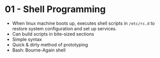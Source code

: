 # 01 - Shell Programming

- When linux machine boots up, executes shell scripts in `/etc/rc.d` to restore system configuration and set up services.
- Can build scripts in bite-sized sections
- Simple syntax
- Quick & dirty method of prototyping
- Bash: Bourne-Again shell
